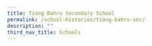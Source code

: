 ```yaml
---
title: Tiong Bahru Secondary School
permalink: /school-histories/tiong-bahru-sec/
description: ""
third_nav_title: Schools
---
```



